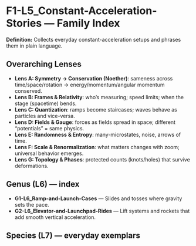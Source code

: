 # F1-L5_Constant-Acceleration-Stories — Family Index
**Definition:** Collects everyday constant-acceleration setups and phrases them in plain language.

## Overarching Lenses

- **Lens A: Symmetry -> Conservation (Noether)**: sameness across time/space/rotation → energy/momentum/angular momentum conserved.
- **Lens B: Frames & Relativity**: who’s measuring; speed limits; when the stage (spacetime) bends.
- **Lens C: Quantization**: ramps become staircases; waves behave as particles and vice-versa.
- **Lens D: Fields & Gauge**: forces as fields spread in space; different “potentials” = same physics.
- **Lens E: Randomness & Entropy**: many-microstates, noise, arrows of time.
- **Lens F: Scale & Renormalization**: what matters changes with zoom; universal behavior emerges.
- **Lens G: Topology & Phases**: protected counts (knots/holes) that survive deformations.

## Genus (L6) — index
- **G1-L6_Ramp-and-Launch-Cases** — Slides and tosses where gravity sets the pace.
- **G2-L6_Elevator-and-Launchpad-Rides** — Lift systems and rockets that add smooth vertical acceleration.

## Species (L7) — everyday exemplars
